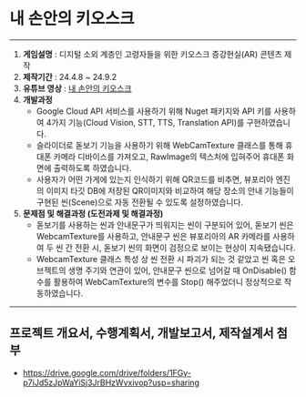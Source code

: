 # 내 손안의 키오스크

---

1. **게임설명** : 디지털 소외 계층인 고령자들을 위한 키오스크 증강현실(AR) 콘텐츠 제작
2. **제작기간** : 24.4.8 ~ 24.9.2
3. **유튜브 영상** : [내 손안의 키오스크](https://youtu.be/DO94RlasXu4)
4. **개발과정**
   - Google Cloud API 서비스를 사용하기 위해 Nuget 패키지와 API 키를 사용하여 4가지 기능(Cloud Vision, STT, TTS, Translation API)를 구현하였습니다.
   - 슬라이더로 돋보기 기능을 사용하기 위해 WebCamTexture 클래스를 통해 휴대폰 카메라 디바이스를 가져오고, RawImage의 텍스처에 입혀주어 휴대폰 화면에 출력하도록 하였습니다.
   - 사용자가 어떤 가게에 있는지 인식하기 위해 QR코드를 비추면, 뷰포리아 엔진의 이미지 타깃 DB에 저장된 QR이미지와 비교하여 해당 장소의 안내 기능들이 구현된 씬(Scene)으로 자동 전환될 수 있도록 설정하였습니다.
5. **문제점 및 해결과정 (도전과제 및 해결과정)**
   - 돋보기를 사용하는 씬과 안내문구가 띄워지는 씬이 구분되어 있어, 돋보기 씬은 WebcamTexture를 사용하고, 안내문구 씬은 뷰포리아의 AR 카메라를 사용하여 두 씬 간 전환 시, 돋보기 씬의 화면이 검정으로 보이는 현상이 지속됐습니다.
   - WebcamTexture 클래스 특성 상 씬 전환 시 파괴가 되는 것 같았고 씬 혹은 오브젝트의 생명 주기와 연관이 있어, 안내문구 씬으로 넘어갈 때 OnDisable() 함수를 활용하여 WebCamTexture의 변수를 Stop() 해주었더니 정상적으로 작동하였습니다.

---

## 프로젝트 개요서, 수행계획서, 개발보고서, 제작설계서 첨부
- <https://drive.google.com/drive/folders/1FGy-p7iJd5zJpWaYiSj3JrBHzWvxivop?usp=sharing>

